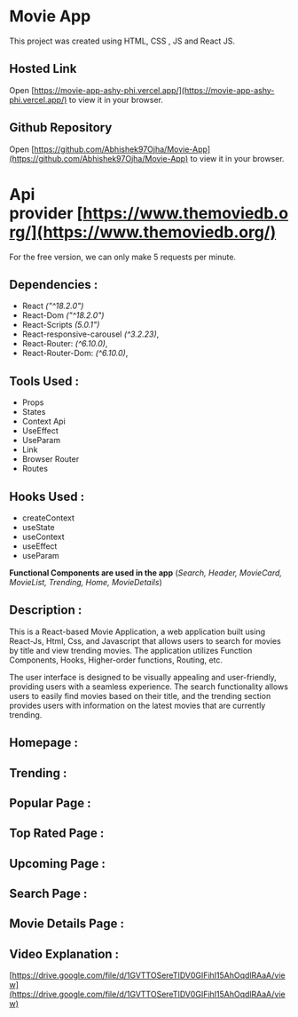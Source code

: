 # Movie App

This project was created using HTML, CSS , JS and React JS.

## Hosted Link

Open [https://movie-app-ashy-phi.vercel.app/](https://movie-app-ashy-phi.vercel.app/) to view it in your browser.

## Github Repository

Open [https://github.com/Abhishek97Ojha/Movie-App](https://github.com/Abhishek97Ojha/Movie-App) to view it in your browser.

# Api provider [https://www.themoviedb.org/](https://www.themoviedb.org/)
For the free version, we can only make 5 requests per minute.

## Dependencies :
- React *("^18.2.0")*
- React-Dom *("^18.2.0")*
- React-Scripts *(5.0.1")*
- React-responsive-carousel *(^3.2.23)*,
- React-Router: *(^6.10.0)*,
- React-Router-Dom: *(^6.10.0)*,

## Tools Used :

- Props
- States
- Context Api
- UseEffect
- UseParam
- Link
- Browser Router
- Routes

## Hooks Used :

- createContext
- useState
- useContext
- useEffect
- useParam

**Functional Components are used in the app** (*Search, Header, MovieCard, MovieList, Trending, Home, MovieDetails*)

## Description :

This is a React-based Movie Application, a web application built using React-Js, Html, Css, and Javascript that allows users to search for movies by title and view trending movies. The application utilizes Function Components, Hooks, Higher-order functions, Routing, etc.

The user interface is designed to be visually appealing and user-friendly, providing users with a seamless experience. The search functionality allows users to easily find movies based on their title, and the trending section provides users with information on the latest movies that are currently trending.

## Homepage :

## Trending :

## Popular Page :

## Top Rated Page :

## Upcoming Page : 

## Search Page :

## Movie Details Page :

## Video Explanation :
[https://drive.google.com/file/d/1GVTTOSereTIDV0GIFihI15AhOqdlRAaA/view](https://drive.google.com/file/d/1GVTTOSereTIDV0GIFihI15AhOqdlRAaA/view)
